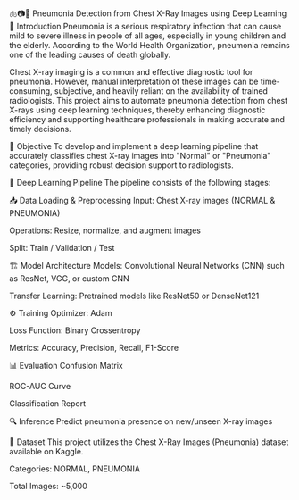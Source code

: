 🫁📷🧠 Pneumonia Detection from Chest X-Ray Images using Deep Learning
📝 Introduction
Pneumonia is a serious respiratory infection that can cause mild to severe illness in people of all ages, especially in young children and the elderly. According to the World Health Organization, pneumonia remains one of the leading causes of death globally.

Chest X-ray imaging is a common and effective diagnostic tool for pneumonia. However, manual interpretation of these images can be time-consuming, subjective, and heavily reliant on the availability of trained radiologists. This project aims to automate pneumonia detection from chest X-rays using deep learning techniques, thereby enhancing diagnostic efficiency and supporting healthcare professionals in making accurate and timely decisions.

🎯 Objective
To develop and implement a deep learning pipeline that accurately classifies chest X-ray images into "Normal" or "Pneumonia" categories, providing robust decision support to radiologists.

🧠 Deep Learning Pipeline
The pipeline consists of the following stages:

📥 Data Loading & Preprocessing
Input: Chest X-ray images (NORMAL & PNEUMONIA)

Operations: Resize, normalize, and augment images

Split: Train / Validation / Test

🏗️ Model Architecture
Models: Convolutional Neural Networks (CNN) such as ResNet, VGG, or custom CNN

Transfer Learning: Pretrained models like ResNet50 or DenseNet121

⚙️ Training
Optimizer: Adam

Loss Function: Binary Crossentropy

Metrics: Accuracy, Precision, Recall, F1-Score

📊 Evaluation
Confusion Matrix

ROC-AUC Curve

Classification Report

🔍 Inference
Predict pneumonia presence on new/unseen X-ray images

🧪 Dataset
This project utilizes the Chest X-Ray Images (Pneumonia) dataset available on Kaggle.

Categories: NORMAL, PNEUMONIA

Total Images: ~5,000

